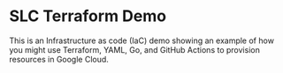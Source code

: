 # SLC Terraform Demo
This is an Infrastructure as code (IaC) demo showing an example of how you might use Terraform, YAML, Go, and GitHub Actions to provision resources in Google Cloud.
